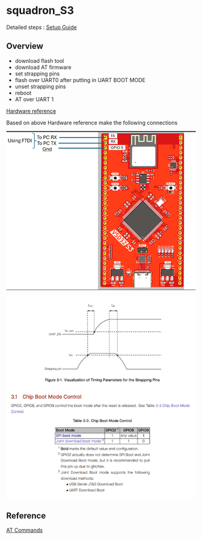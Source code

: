 # squadron_S3

Detailed steps : [Setup Guide](https://docs.espressif.com/projects/esp-at/en/latest/esp32c3/Get_Started/Downloading_guide.html)

## Overview
- download flash tool
- download AT firmware
- set strapping pins
- flash over UART0 after putting in UART BOOT MODE
- unset strapping pins
- reboot
- AT over UART 1 


[Hardware reference](https://docs.espressif.com/projects/esp-at/en/latest/esp32c3/Get_Started/Hardware_connection.html)

Based on above Hardware reference make the following connections

![alt text](image-1.png)



![alt text](image.png)

## Reference
[AT Commands](https://docs.espressif.com/projects/esp-at/en/latest/esp32c3/AT_Command_Set/index.html)
